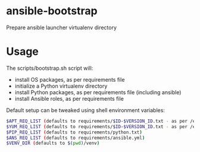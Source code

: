 # ansible-bootstrap
Prepare ansible launcher virtualenv directory

# Usage
The scripts/bootstrap.sh script will:
- install OS packages, as per requirements file
- initialize a Python virtualenv directory
- install Python packages, as per requirements file (including ansible)
- install Ansible roles, as per requirements file

Default setup can be tweaked using shell environment variables:
```bash
$APT_REQ_LIST (defaults to requirements/$ID-$VERSION_ID.txt - as per /etc/os-release)
$YUM_REQ_LIST (defaults to requirements/$ID-$VERSION_ID.txt - as per /etc/os-release)
$PIP_REQ_LIST (defaults to requirements/python.txt)
$ANS_REQ_LIST (defaults to requirements/ansible.yml)
$VENV_DIR (defaults to $(pwd)/venv)
```
